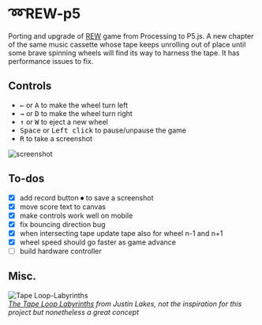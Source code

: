 # ➿REW-p5
Porting and upgrade of [REW](https://github.com/danieledep/REW) game from Processing to P5.js.
A new chapter of the same music cassette whose tape keeps unrolling out of place until some brave spinning wheels will find its way to harness the tape. It has performance issues to fix.

## Controls
- <kbd>&#8592;</kbd> or <kbd>A</kbd> to make the wheel turn left
- <kbd>&#8594;</kbd> or <kbd>D</kbd> to make the wheel turn right
- <kbd>&#8593;</kbd> or <kbd>W</kbd> to eject a new wheel   
- <kbd>Space</kbd> or <kbd>Left click</kbd> to pause/unpause the game   
- <kbd>R</kbd> to take a screenshot


![screenshot](https://github.com/danieledep/REW_P5/blob/master/assets/Screenshot-06-07-2022.png)

## To-dos
- [x] add record button ⏺ to save a screenshot
- [x] move score text to canvas
- [x] make controls work well on mobile
- [x] fix bouncing direction bug
- [x] when intersecting tape update tape also for wheel n-1 and n+1
- [x] wheel speed should go faster as game advance
- [ ] build hardware controller

## Misc.

![Tape Loop-Labyrinths](https://github.com/danieledep/REW_P5/blob/master/assets/tape-loop-labyrinths.jpg)   
*[The Tape Loop Labyrinths](https://www.tabsout.com/?p=17050) from Justin Lakes, not the inspiration for this project but nonetheless a great concept*
